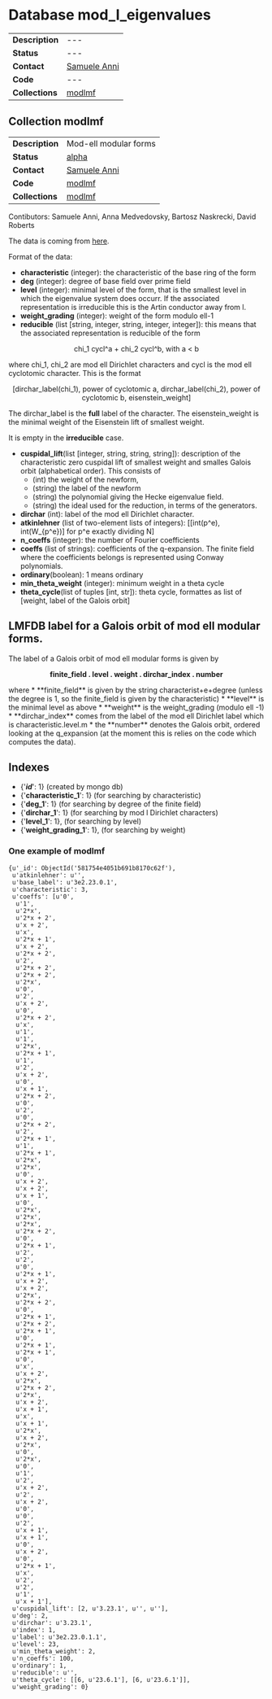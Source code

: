 # Database mod_l_eigenvalues

|||
|---|---|
|**Description**|---|
|**Status**|---|
|**Contact**|[Samuele Anni](https://github.com/sanni85)|
|**Code**|---|
|**Collections**|[modlmf](http://beta.lmfdb.org/api/mod_l_eigenvalues/modlmf)|

## Collection modlmf

|||
|---|---|
|**Description**|Mod-ell modular forms|
|**Status**|[alpha](http://beta.lmfdb.org/ModularForm/GL2/ModL/)|
|**Contact**|[Samuele Anni](https://github.com/sanni85)|
|**Code**|[modlmf](https://github.com/LMFDB/lmfdb/tree/master/lmfdb/modlmf)|
|**Collections**|[modlmf](http://beta.lmfdb.org/api/mod_l_eigenvalues/modlmf)|

Contibutors: Samuele Anni, Anna Medvedovsky, Bartosz Naskrecki, David Roberts

The data is coming from [here](https://github.com/sanni85/Mod-l-modular-forms).

Format of the data:

* **characteristic** (integer): the characteristic of the base ring of the form
* **deg** (integer): degree of base field over prime field
* **level** (integer): minimal level of the form, that is the smallest level in which the eigenvalue system does occurr. If the associated representation is irreducible this is the Artin conductor away from l.
* **weight_grading** (integer): weight of the form modulo ell-1
* **reducible** (list [string, integer, string, integer, integer]): this means that the associated representation is reducible of the form 
<p align="center">
chi_1 cycl^a + chi_2 cycl^b,                  with a < b
</p>
where chi_1, chi_2 are mod ell Dirichlet characters and cycl is the mod ell cyclotomic character. This is the format
<p align="center">
[dirchar_label(chi_1), power of cyclotomic a, dirchar_label(chi_2), power of cyclotomic b, eisenstein_weight] 
</p>

   The dirchar_label is the **full** label of the character.
   The eisenstein_weight is the minimal weight of the Eisenstein lift of smallest weight.

It is empty in the **irreducible** case.

* **cuspidal_lift**(list [integer, string, string, string]): description of the characteristic zero cuspidal lift of smallest weight and smalles Galois orbit (alphabetical order). This consists of 
    * (int) the weight of the newform, 
    * (string) the label of the newform 
    * (string) the polynomial giving the Hecke eigenvalue field.
    * (string) the ideal used for the reduction, in terms of the generators. 
* **dirchar** (int): label of the mod ell Dirichlet character. 
* **atkinlehner** (list of two-element lists of integers): [[int(p^e), int(W_{p^e})] for p^e exactly dividing N] 
* **n_coeffs** (integer): the number of Fourier coefficients
* **coeffs** (list of strings): coefficients of the q-expansion. The finite field where the coefficients belongs is represented using Conway polynomials.
* **ordinary**(boolean): 1 means ordinary 
* **min_theta_weight** (integer): minimum weight in a theta cycle
* **theta_cycle**(list of tuples [int, str]): theta cycle, formattes as list of [weight, label of the Galois orbit]

## LMFDB label for a Galois orbit of mod ell modular forms. 

The label of a Galois orbit of mod ell modular forms is given by

<p align="center" ><b>
finite_field . level . weight . dirchar_index . number
</b></p>  
where 
* **finite_field** is given by the string characterist+e+degree (unless the degree is 1, so the finite_field is given by the characteristic)
* **level** is the minimal level as above
* **weight** is the weight_grading (modulo ell -1)
* **dirchar_index** comes from the label of the mod ell Dirichlet label which is characteristic.level.m
* the **number** denotes the Galois orbit, ordered looking at the q_expansion (at the moment this is relies on the code which computes the data).

## Indexes

* {'**_id_**': 1}  (created by mongo db)
* {'**characteristic_1**': 1} (for searching by characteristic)
* {'**deg_1**': 1} (for searching by degree of the finite field)
* {'**dirchar_1**': 1} (for searching by mod l Dirichlet characters)
* {'**level_1**': 1}, (for searching by level)
* {'**weight_grading_1**': 1}, (for searching by weight)

### One example of modlmf

```
{u'_id': ObjectId('581754e4051b691b8170c62f'),
 u'atkinlehner': u'',
 u'base_label': u'3e2.23.0.1',
 u'characteristic': 3,
 u'coeffs': [u'0',
  u'1',
  u'2*x',
  u'2*x + 2',
  u'x + 2',
  u'x',
  u'2*x + 1',
  u'x + 2',
  u'2*x + 2',
  u'2',
  u'2*x + 2',
  u'2*x + 2',
  u'2*x',
  u'0',
  u'2',
  u'x + 2',
  u'0',
  u'2*x + 2',
  u'x',
  u'1',
  u'1',
  u'2*x',
  u'2*x + 1',
  u'1',
  u'2',
  u'x + 2',
  u'0',
  u'x + 1',
  u'2*x + 2',
  u'0',
  u'2',
  u'0',
  u'2*x + 2',
  u'2',
  u'2*x + 1',
  u'1',
  u'2*x + 1',
  u'2*x',
  u'2*x',
  u'0',
  u'x + 2',
  u'x + 2',
  u'x + 1',
  u'0',
  u'2*x',
  u'2*x',
  u'2*x',
  u'2*x + 2',
  u'0',
  u'2*x + 1',
  u'2',
  u'2',
  u'0',
  u'2*x + 1',
  u'x + 2',
  u'x + 2',
  u'2*x',
  u'2*x + 2',
  u'0',
  u'2*x + 1',
  u'2*x + 2',
  u'2*x + 1',
  u'0',
  u'2*x + 1',
  u'2*x + 1',
  u'0',
  u'x',
  u'x + 2',
  u'2*x',
  u'2*x + 2',
  u'2*x',
  u'x + 2',
  u'x + 1',
  u'x',
  u'x + 1',
  u'2*x',
  u'x + 2',
  u'2*x',
  u'0',
  u'2*x',
  u'0',
  u'1',
  u'2',
  u'x + 2',
  u'2',
  u'x + 2',
  u'0',
  u'0',
  u'2',
  u'x + 1',
  u'x + 1',
  u'0',
  u'x + 2',
  u'0',
  u'2*x + 1',
  u'x',
  u'2',
  u'2',
  u'1',
  u'x + 1'],
 u'cuspidal_lift': [2, u'3.23.1', u'', u''],
 u'deg': 2,
 u'dirchar': u'3.23.1',
 u'index': 1,
 u'label': u'3e2.23.0.1.1',
 u'level': 23,
 u'min_theta_weight': 2,
 u'n_coeffs': 100,
 u'ordinary': 1,
 u'reducible': u'',
 u'theta_cycle': [[6, u'23.6.1'], [6, u'23.6.1']],
 u'weight_grading': 0}
```
